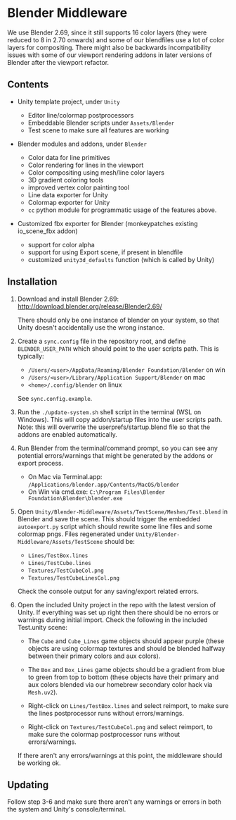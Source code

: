 # Blender Middleware

We use Blender 2.69, since it still supports 16 color layers (they
were reduced to 8 in 2.70 onwards) and some of our blendfiles use a
lot of color layers for compositing. There might also be backwards
incompatibility issues with some of our viewport rendering addons in
later versions of Blender after the viewport refactor.

## Contents

- Unity template project, under `Unity`
  - Editor line/colormap postprocessors
  - Embeddable Blender scripts under `Assets/Blender`
  - Test scene to make sure all features are working

- Blender modules and addons, under `Blender`
  - Color data for line primitives
  - Color rendering for lines in the viewport
  - Color compositing using mesh/line color layers
  - 3D gradient coloring tools
  - improved vertex color painting tool
  - Line data exporter for Unity
  - Colormap exporter for Unity
  - `cc` python module for programmatic usage of the features above.

- Customized fbx exporter for Blender (monkeypatches existing io_scene_fbx addon)
  - support for color alpha
  - support for using Export scene, if present in blendfile
  - customized `unity3d_defaults` function (which is called by Unity)

## Installation

1. Download and install Blender 2.69: http://download.blender.org/release/Blender2.69/

   There should only be one instance of blender on your system, so
   that Unity doesn't accidentally use the wrong instance.

2. Create a `sync.config` file in the repository root, and define
   `BLENDER_USER_PATH` which should point to the user scripts
   path. This is typically:

   - `/Users/<user>/AppData/Roaming/Blender Foundation/Blender` on win
   - `/Users/<user>/Library/Application Support/Blender` on mac
   - `<home>/.config/blender` on linux

   See `sync.config.example`.

3. Run the `./update-system.sh` shell script in the terminal (WSL on
   Windows). This will copy addon/startup files into the user scripts
   path. Note: this will overwrite the userprefs/startup.blend file so
   that the addons are enabled automatically.

4. Run Blender from the terminal/command prompt, so you can see any
   potential errors/warnings that might be generated by the addons or
   export process.

   - On Mac via Terminal.app: `/Applications/blender.app/Contents/MacOS/blender`
   - On Win via cmd.exe: `C:\Program Files\Blender Foundation\Blender\blender.exe`

5. Open `Unity/Blender-Middleware/Assets/TestScene/Meshes/Test.blend`
   in Blender and save the scene. This should trigger the embedded
   `autoexport.py` script which should rewrite some line files and
   some colormap pngs. Files regenerated under
   `Unity/Blender-Middleware/Assets/TestScene` should be:

   - `Lines/TestBox.lines`
   - `Lines/TestCube.lines`
   - `Textures/TestCubeCol.png`
   - `Textures/TestCubeLinesCol.png`

   Check the console output for any saving/export related errors.

6. Open the included Unity project in the repo with the latest version
   of Unity. If everything was set up right then there should be no
   errors or warnings during initial import. Check the following in
   the included Test.unity scene:

   - The `Cube` and `Cube_Lines` game objects should appear purple
     (these objects are using colormap textures and should be blended
     halfway between their primary colors and aux colors).

   - The `Box` and `Box_Lines` game objects should be a gradient from
     blue to green from top to bottom (these objects have their
     primary and aux colors blended via our homebrew secondary color
     hack via `Mesh.uv2`).

   - Right-click on `Lines/TestBox.lines` and select reimport, to make
     sure the lines postprocessor runs without errors/warnings.

   - Right-click on `Textures/TestCubeCol.png` and select reimport, to
     make sure the colormap postprocessor runs without
     errors/warnings.

   If there aren't any errors/warnings at this point, the middleware
   should be working ok.

## Updating

Follow step 3-6 and make sure there aren't any warnings or errors in
both the system and Unity's console/terminal.
